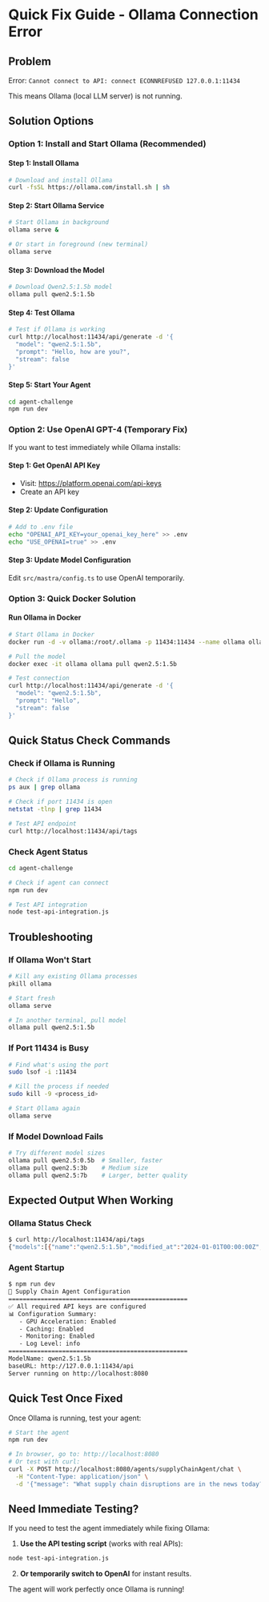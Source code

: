 # Quick Fix Guide - Ollama Connection Error

## Problem
Error: `Cannot connect to API: connect ECONNREFUSED 127.0.0.1:11434`

This means Ollama (local LLM server) is not running.

## Solution Options

### Option 1: Install and Start Ollama (Recommended)

#### Step 1: Install Ollama
```bash
# Download and install Ollama
curl -fsSL https://ollama.com/install.sh | sh
```

#### Step 2: Start Ollama Service
```bash
# Start Ollama in background
ollama serve &

# Or start in foreground (new terminal)
ollama serve
```

#### Step 3: Download the Model
```bash
# Download Qwen2.5:1.5b model
ollama pull qwen2.5:1.5b
```

#### Step 4: Test Ollama
```bash
# Test if Ollama is working
curl http://localhost:11434/api/generate -d '{
  "model": "qwen2.5:1.5b",
  "prompt": "Hello, how are you?",
  "stream": false
}'
```

#### Step 5: Start Your Agent
```bash
cd agent-challenge
npm run dev
```

### Option 2: Use OpenAI GPT-4 (Temporary Fix)

If you want to test immediately while Ollama installs:

#### Step 1: Get OpenAI API Key
- Visit: https://platform.openai.com/api-keys
- Create an API key

#### Step 2: Update Configuration
```bash
# Add to .env file
echo "OPENAI_API_KEY=your_openai_key_here" >> .env
echo "USE_OPENAI=true" >> .env
```

#### Step 3: Update Model Configuration
Edit `src/mastra/config.ts` to use OpenAI temporarily.

### Option 3: Quick Docker Solution

#### Run Ollama in Docker
```bash
# Start Ollama in Docker
docker run -d -v ollama:/root/.ollama -p 11434:11434 --name ollama ollama/ollama

# Pull the model
docker exec -it ollama ollama pull qwen2.5:1.5b

# Test connection
curl http://localhost:11434/api/generate -d '{
  "model": "qwen2.5:1.5b",
  "prompt": "Hello",
  "stream": false
}'
```

## Quick Status Check Commands

### Check if Ollama is Running
```bash
# Check if Ollama process is running
ps aux | grep ollama

# Check if port 11434 is open
netstat -tlnp | grep 11434

# Test API endpoint
curl http://localhost:11434/api/tags
```

### Check Agent Status
```bash
cd agent-challenge

# Check if agent can connect
npm run dev

# Test API integration
node test-api-integration.js
```

## Troubleshooting

### If Ollama Won't Start
```bash
# Kill any existing Ollama processes
pkill ollama

# Start fresh
ollama serve

# In another terminal, pull model
ollama pull qwen2.5:1.5b
```

### If Port 11434 is Busy
```bash
# Find what's using the port
sudo lsof -i :11434

# Kill the process if needed
sudo kill -9 <process_id>

# Start Ollama again
ollama serve
```

### If Model Download Fails
```bash
# Try different model sizes
ollama pull qwen2.5:0.5b  # Smaller, faster
ollama pull qwen2.5:3b    # Medium size
ollama pull qwen2.5:7b    # Larger, better quality
```

## Expected Output When Working

### Ollama Status Check
```bash
$ curl http://localhost:11434/api/tags
{"models":[{"name":"qwen2.5:1.5b","modified_at":"2024-01-01T00:00:00Z","size":934000000}]}
```

### Agent Startup
```bash
$ npm run dev
🔧 Supply Chain Agent Configuration
==================================================
✅ All required API keys are configured
📊 Configuration Summary:
   - GPU Acceleration: Enabled
   - Caching: Enabled
   - Monitoring: Enabled
   - Log Level: info
==================================================
ModelName: qwen2.5:1.5b
baseURL: http://127.0.0.1:11434/api
Server running on http://localhost:8080
```

## Quick Test Once Fixed

Once Ollama is running, test your agent:

```bash
# Start the agent
npm run dev

# In browser, go to: http://localhost:8080
# Or test with curl:
curl -X POST http://localhost:8080/agents/supplyChainAgent/chat \
  -H "Content-Type: application/json" \
  -d '{"message": "What supply chain disruptions are in the news today?"}'
```

## Need Immediate Testing?

If you need to test the agent immediately while fixing Ollama:

1. **Use the API testing script** (works with real APIs):
```bash
node test-api-integration.js
```

2. **Or temporarily switch to OpenAI** for instant results.

The agent will work perfectly once Ollama is running!